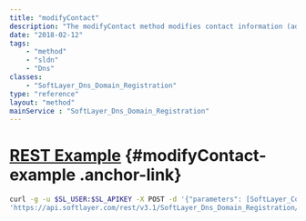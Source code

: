```yaml
---
title: "modifyContact"
description: "The modifyContact method modifies contact information (admin, billing, owner, technical) for a domain. "
date: "2018-02-12"
tags:
    - "method"
    - "sldn"
    - "Dns"
classes:
    - "SoftLayer_Dns_Domain_Registration"
type: "reference"
layout: "method"
mainService : "SoftLayer_Dns_Domain_Registration"
---
```


# [REST Example](#modifyContact-example) <a href="/article/rest/"><i class="fas fa-question"></i></a> {#modifyContact-example .anchor-link} 
```bash
curl -g -u $SL_USER:$SL_APIKEY -X POST -d '{"parameters": [SoftLayer_Container_Dns_Domain_Registration_Contact]}' \
'https://api.softlayer.com/rest/v3.1/SoftLayer_Dns_Domain_Registration/{SoftLayer_Dns_Domain_RegistrationID}/modifyContact'
```

